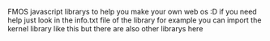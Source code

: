 FMOS javascript librarys to help you make your own web os :D
if you need help just look in the info.txt file of the library
for example you can import the kernel library like this <script src="https://raw.githubusercontent.com/fabischau1/FMOSkrnl/main/Kernel/FMOSkernel.js"></script> but there are also other librarys here
